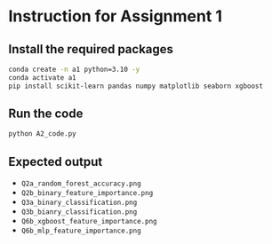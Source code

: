 # Instruction for Assignment 1

## Install the required packages

```bash
conda create -n a1 python=3.10 -y
conda activate a1
pip install scikit-learn pandas numpy matplotlib seaborn xgboost
```

## Run the code

```bash
python A2_code.py
```

## Expected output

- `Q2a_random_forest_accuracy.png`
- `Q2b_binary_feature_importance.png`
- `Q3a_binary_classification.png`
- `Q3b_bianry_classification.png`
- `Q6b_xgboost_feature_importance.png`
- `Q6b_mlp_feature_importance.png`
